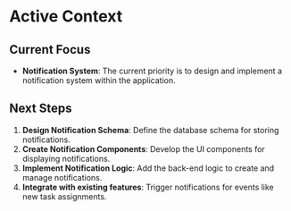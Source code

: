# Active Context

## Current Focus

*   **Notification System**: The current priority is to design and implement a notification system within the application.

## Next Steps

1.  **Design Notification Schema**: Define the database schema for storing notifications.
2.  **Create Notification Components**: Develop the UI components for displaying notifications.
3.  **Implement Notification Logic**: Add the back-end logic to create and manage notifications.
4.  **Integrate with existing features**: Trigger notifications for events like new task assignments.
